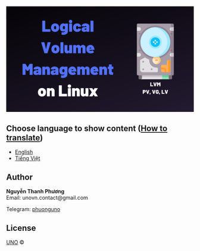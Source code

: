 <p align="center">
    <br/>
    <a href="https://phuonguno98.github.io/Logical-Volume-Management/">	
        <img src="./img/lvm.webp" alt="Logical Volume Management">
    </a>
</p>


## Choose language to show content ([How to translate](translations/how-to.md))

* [English](./translations/lvm-en.md)
* [Tiếng Việt](./translations/lvm-vi.md)


## Author
<div><b>Nguyễn Thanh Phương</b></div>
Email: unovn.contact@gmail.com


Telegram: [phuonguno](https://t.me/phuonguno)


## License

[UNO](./LICENSE.md) &copy;

